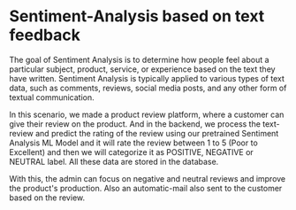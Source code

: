# Sentiment-Analysis based on text feedback

The goal of Sentiment Analysis is to determine how people feel about a particular subject, product, service, or experience based on the text they have written. Sentiment Analysis is typically applied to various types of text data, such as comments, reviews, social media posts, and any other form of textual communication.

In this scenario, we made a product review platform, where a customer can give their review on the product. And in the backend, we process the text-review and predict the rating of the review using our pretrained Sentiment Analysis ML Model and it will rate the review between 1 to 5 (Poor to Excellent) and then we will categorize it as POSITIVE, NEGATIVE or NEUTRAL label. All these data are stored in the database.

With this, the admin can focus on negative and neutral reviews and improve the product's production. Also an automatic-mail also sent to the customer based on the review.

